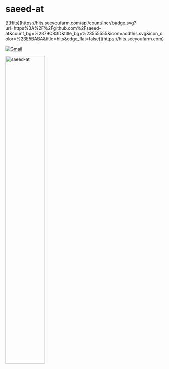 <h1> saeed-at </h1>
[![Hits](https://hits.seeyoufarm.com/api/count/incr/badge.svg?url=https%3A%2F%2Fgithub.com%2Fsaeed-at&count_bg=%2379C83D&title_bg=%23555555&icon=addthis.svg&icon_color=%23E5BABA&title=hits&edge_flat=false)](https://hits.seeyoufarm.com)

[![Gmail](https://img.shields.io/badge/-Gmail-c14438?style=flat&logo=Gmail&logoColor=white)](mailto:saeed.alijani@gmail.com)

<div>

  <img width="50%"  src="https://github-readme-streak-stats.herokuapp.com/?user=saeed-at&" alt="saeed-at" />
</div>

<!----------------------------->
<!-- COMMENTED FOR LATER USE -->
<!----------------------------->

<!-- STATISTICS -->
<!-- [![Anurag's github stats](https://github-readme-stats.vercel.app/api?username=saeed-at&show_icons=true&count_private=true&include_all_commits=true&theme=dracula)](https://github.com/saeed-at)
